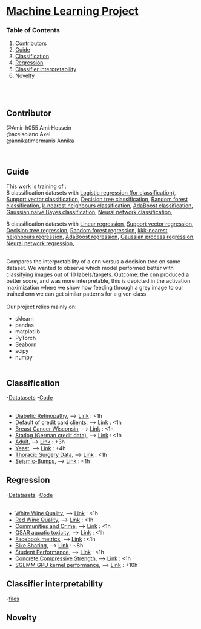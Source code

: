 # [Machine Learning Project](https://github.com/axelsolano/432)
### Table of Contents
1. [Contributors](#Contributor)
2. [Guide](#Guide)
3. [Classification](#Classification)
4. [Regression](#Regression)
5. [Classifier interpretability](#Classifier-interpretability)
6. [Novelty](#Novelty)




</br>
</br>


## Contributor

@Amir-h055 AmirHossein </br>
@axelsolano Axel </br>
@annikatimermanis Annika </br>

</br>

##  Guide

This work is training of :
</br>8 classification datasets with 
    [Logistic regression (for classification)](https://scikit-learn.org/stable/modules/generated/sklearn.linear_model.LogisticRegression.html), 
    [Support vector classification](https://scikit-learn.org/stable/modules/generated/sklearn.svm.SVC.html), 
    [Decision tree classification](https://scikit-learn.org/stable/modules/generated/sklearn.tree.DecisionTreeClassifier.html), 
    [Random forest classification](https://scikit-learn.org/stable/modules/generated/sklearn.ensemble.RandomForestClassifier.html), 
    [k-nearest neighbours classification](https://scikit-learn.org/stable/modules/generated/sklearn.neighbors.KNeighborsClassifier.html), 
    [AdaBoost classification](https://scikit-learn.org/stable/modules/generated/sklearn.ensemble.AdaBoostClassifier.html), 
    [Gaussian naive Bayes classification](https://scikit-learn.org/stable/modules/generated/sklearn.naive_bayes.GaussianNB.html), 
    [Neural network classification](https://scikit-learn.org/stable/modules/generated/sklearn.neural_network.MLPClassifier.html), 
</br>

8 classification datasets with 
    [Linear regression](https://scikit-learn.org/stable/modules/generated/sklearn.linear_model.LinearRegression.html), 
    [Support vector regression](https://scikit-learn.org/stable/modules/generated/sklearn.svm.SVR.html), 
    [Decision tree regression](https://scikit-learn.org/stable/modules/generated/sklearn.tree.DecisionTreeRegressor.html), 
    [Random forest regression](https://scikit-learn.org/stable/modules/generated/sklearn.ensemble.RandomForestRegressor.html), 
    [kkk-nearest neighbours regression](https://scikit-learn.org/stable/modules/generated/sklearn.neighbors.KNeighborsRegressor.html), 
    [AdaBoost regression](https://scikit-learn.org/stable/modules/generated/sklearn.ensemble.AdaBoostRegressor.html), 
    [Gaussian process regression](https://scikit-learn.org/stable/modules/generated/sklearn.gaussian_process.GaussianProcessRegressor.html), 
    [Neural network regression](https://scikit-learn.org/stable/modules/generated/sklearn.neural_network.MLPRegressor.html), 
    
   </br>
 Compares the interpretability of a cnn versus a decision tree on same dataset. We wanted to observe which model performed better with classifying images out of 10 labels/targets. 
Outcome: the cnn produced a better score, and was more interpretable, this is depicted in the activation maximization where we show how feeding through a grey image to our trained cnn we can get similar patterns for a given class

    
   </br>
      </br>
Our project relies mainly on:

- sklearn
- pandas
- matplotlib
- PyTorch 
- Seaborn
- scipy
- numpy
   </br>
   </br>
    
## Classification
  -[Datatasets](project/Regression/Regression_Datasets)
  -[Code](project/Regression)
    </br>
  </br>   

-  [Diabetic Retinopathy](project/Classification/Diabetic_Retinopathy.ipynb), -->  [Link](https://archive.ics.uci.edu/ml/datasets/Diabetic+Retinopathy+Debrecen+Data+Set)  : <1h
-  [Default of credit card clients](project/Classification/Credit_Card_Clients.ipynb), -->  [Link](https://archive.ics.uci.edu/ml/datasets/default+of+credit+card+clients)  : <1h
-  [Breast Cancer Wisconsin](project/Classification/Breast_Cancer_Wisconsin.ipynb), -->  [Link](https://archive.ics.uci.edu/ml/datasets/Breast+Cancer+Wisconsin+(Diagnostic))  : <1h
-  [Statlog (German credit data)](project/Classification/German_Credit_Data.ipynb), -->  [Link](https://archive.ics.uci.edu/ml/datasets/Statlog+(German+Credit+Data))  : <1h
-  [Adult](project/Classification/Adult.ipynb), -->  [Link](https://archive.ics.uci.edu/ml/datasets/adult)  : +3h
-  [Yeast](project/Classification/Yeast.ipynb), -->  [Link](https://archive.ics.uci.edu/ml/datasets/Yeast)  : +4h
-  [Thoracic Surgery Data](project/Classification/Thoracic_Surgery_Data.ipynb), -->  [Link](https://archive.ics.uci.edu/ml/datasets/Thoracic+Surgery+Data)  : <1h
-  [Seismic-Bumps](project/Classification/Seismic_Bumps.ipynb), -->  [Link](https://archive.ics.uci.edu/ml/datasets/seismic-bumps)  : <1h



  
  
## Regression
  -[Datatasets](project/Classification/Classification_Datasets)
  -[Code](project/Classification)
   </br>
     </br> 
     
-  [White Wine Quality](project/Regression/White_Wine_Quality.ipynb), -->  [Link](http://archive.ics.uci.edu/ml/datasets/Wine+Quality)  : <1h
-  [Red Wine Quality](project/Regression/Red_Wine_Quality.ipynb), -->  [Link](http://archive.ics.uci.edu/ml/datasets/Wine+Quality)  : <1h
-  [Communities and Crime](project/Regression/Communities_and_Crime.ipynb), -->  [Link](http://archive.ics.uci.edu/ml/datasets/Communities+and+Crime)  : <1h
-  [QSAR aquatic toxicity](project/Regression/QSAR_Aquatic_Toxicity.ipynb), -->  [Link](http://archive.ics.uci.edu/ml/datasets/QSAR+aquatic+toxicity)  : <1h
-  [Facebook metrics](project/Regression/Facebook_Metrics.ipynb), -->  [Link](http://archive.ics.uci.edu/ml/datasets/Facebook+metrics)  : <1h
-  [Bike Sharing](project/Regression/Bike_Sharing.ipynb), -->  [Link](http://archive.ics.uci.edu/ml/datasets/Bike+Sharing+Dataset)  : ~8h
-  [Student Performance](project/Regression/Student_Performance.ipynb), -->  [Link](http://archive.ics.uci.edu/ml/datasets/Student+Performance)  : <1h
-  [Concrete Compressive Strength](project/Regression/Concrete_Compressive_Strength.ipynb), -->  [Link](http://archive.ics.uci.edu/ml/datasets/Concrete+Compressive+Strength)  : <1h
-  [SGEMM GPU kernel performance](project/Regression/GPU_Kernel_Performance.ipynb), -->  [Link](http://archive.ics.uci.edu/ml/datasets/SGEMM+GPU+kernel+performance)  : +10h


 

## Classifier interpretability

   -[files](project/Part_3_Dataset)

## Novelty
